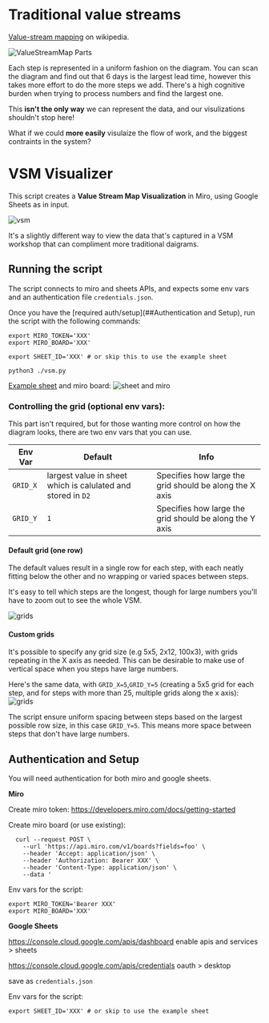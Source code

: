 # Traditional value streams

[Value-stream mapping](https://en.wikipedia.org/wiki/Value-stream_mapping) on wikipedia.

![ValueStreamMap Parts](ValueStreamMapParts.png)

Each step is represented in a uniform fashion on the diagram. You can scan the diagram and find out that 6 days is the largest lead time, however this takes more effort to do the more steps we add. There's a high cognitive burden when trying to process numbers and find the largest one.

This **isn't the only way** we can represent the data, and our visulizations shouldn't stop here!

What if we could **more easily** visulaize the flow of work, and the biggest contraints in the system?

# VSM Visualizer

This script creates a **Value Stream Map Visualization** in Miro, using Google Sheets as in input.

![vsm](vsm.gif)

It's a slightly different way to view the data that's captured in a VSM workshop that can compliment more traditional daigrams.


## Running the script

The script connects to miro and sheets APIs, and expects some env vars and an authentication file `credentials.json`.

Once you have the [required auth/setup](##Authentication and Setup), run the script with the following commands:

```
export MIRO_TOKEN='XXX'
export MIRO_BOARD='XXX'

export SHEET_ID='XXX' # or skip this to use the example sheet

python3 ./vsm.py
```

[Example sheet](https://docs.google.com/spreadsheets/d/1uazcbZjvfpCHL2ZwPoVc0gWjK7R5pMO9D8cxkKQ40C0/) and miro board:
![sheet and miro](sheet-and-miro.png)

### Controlling the grid (optional env vars):

This part isn't required, but for those wanting more control on how the diagram looks, there are two env vars that you can use.

| Env Var  | Default | Info  |
|---|---|---|
| `GRID_X`  | largest value in sheet which is calulated and stored in `D2` | Specifies how large the grid should be along the X axis  |
| `GRID_Y` | `1` |  Specifies how large the grid should be along the Y axis |

#### Default grid (one row)
The default values result in a single row for each step, with each neatly fitting below the other and no wrapping or varied spaces between steps.

It's easy to tell which steps are the longest, though for large numbers you'll have to zoom out to see the whole VSM.

![grids](grid-single.png)

#### Custom grids
It's possible to specify any grid size (e.g 5x5, 2x12, 100x3), with grids repeating in the X axis as needed. This can be desirable to make use of vertical space when you steps have large numbers.

Here's the same data, with `GRID_X=5`,`GRID_Y=5` (creating a 5x5 grid for each step, and for steps with more than 25, multiple grids along the x axis):
![grids](grids.png)

The script ensure uniform spacing between steps based on the largest possible row size, in this case `GRID_Y=5`. This means more space between steps that don't have large numbers.

## Authentication and Setup

You will need authentication for both miro and google sheets.

**Miro**

Create miro token: https://developers.miro.com/docs/getting-started

Create miro board (or use existing):

```
  curl --request POST \
    --url 'https://api.miro.com/v1/boards?fields=foo' \
    --header 'Accept: application/json' \
    --header 'Authorization: Bearer XXX' \
    --header 'Content-Type: application/json' \
    --data '
```

Env vars for the script:
```
export MIRO_TOKEN='Bearer XXX'
export MIRO_BOARD='XXX'

```

**Google Sheets**

https://console.cloud.google.com/apis/dashboard
enable apis and services > sheets

https://console.cloud.google.com/apis/credentials
oauth > desktop

save as `credentials.json`

Env vars for the script:
```
export SHEET_ID='XXX' # or skip to use the example sheet
```
